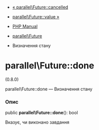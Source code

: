 - [« parallel\Future::cancelled](parallel-future.cancelled.md)
- [parallel\Future::value »](parallel-future.value.md)

- [PHP Manual](index.md)
- [parallel\Future](class.parallel-future.md)
- Визначення стану

# parallel\Future::done

(0.8.0)

parallel\Future::done — Визначення стану

### Опис

public **parallel\Future::done**(): bool

Вказує, чи виконано завдання
